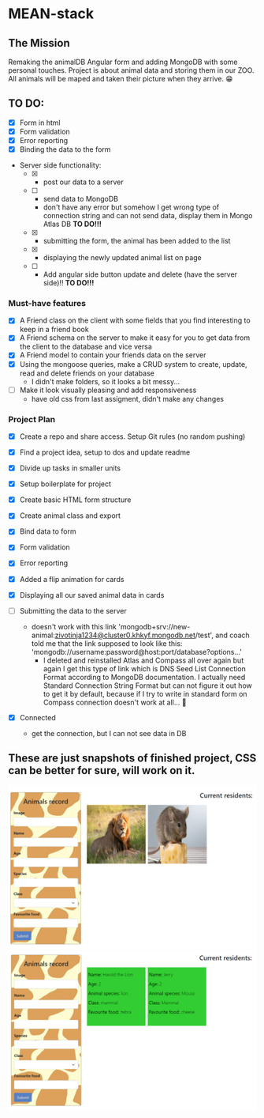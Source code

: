 # MEAN-stack


## The Mission

Remaking the animalDB Angular form and adding MongoDB with some personal touches.
Project is about animal data and storing them in our ZOO. All animals will be maped and taken their picture when they arrive. 😁

## TO DO:

- [x] Form in html
- [x] Form validation
- [x] Error reporting
- [x] Binding the data to the form

* Server side functionality:
  - [x] * post our data to a server
  - [ ] * send data to MongoDB
    - don't have any error but somehow I get wrong type of connection string and can not send data, display them in Mongo Atlas DB **TO DO!!!**
  - [x] * submitting the form, the animal has been added to the list
  - [x] * displaying the newly updated animal list on page
  - [ ] * Add angular side button update and delete (have the server side)!! **TO DO!!!**
     

### Must-have features

- [x] A Friend class on the client with some fields that you find interesting to keep in a friend book
- [x] A Friend schema on the server to make it easy for you to get data from the client to the database and vice versa
- [x] A Friend model to contain your friends data on the server
- [x] Using the mongoose queries, make a CRUD system to create, update, read and delete friends on your database
  * I didn't make folders, so it looks a bit messy...
- [ ] Make it look visually pleasing and add responsiveness
    * have old css from last assigment, didn't make any changes

### Project Plan

- [x] Create a repo and share access. Setup Git rules (no random pushing) 

- [x] Find a project idea, setup to dos and update readme 

- [x] Divide up tasks in smaller units 

- [x] Setup boilerplate for project

- [x] Create basic HTML form structure

- [x] Create animal class and export

- [x] Bind data to form

- [x] Form validation

- [x] Error reporting

- [x] Added a flip animation for cards

- [x] Displaying all our saved animal data in cards

- [ ] Submitting the data to the server

  * doesn't work with this link 'mongodb+srv://new-animal:zivotinja1234@cluster0.khkyf.mongodb.net/test', and coach told me that the link supposed
to look like this: 'mongodb://username:password@host:port/database?options...'
    * I deleted and reinstalled Atlas and Compass all over again but again I get this type of link which is DNS Seed List Connection Format
  according to MongoDB documentation. I actually need Standard Connection String Format but can not figure it out how to get it by default,
      because if I try to write in standard form on Compass connection doesn't work at all... 🤔

- [x] Connected 
  * get the connection, but I can not see data in DB


## These are just snapshots of finished project, CSS can be better for sure, will work on it. 

![Finished project](/images/animals.png)
![Finished project](/images/back.png)